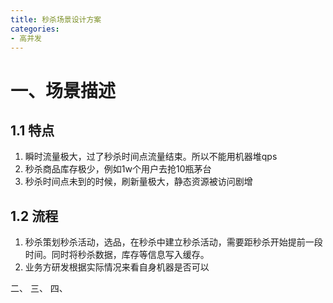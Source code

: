 ```yaml
---
title: 秒杀场景设计方案
categories:
- 高并发
---
```

# 一、场景描述
## 1.1 特点
1. 瞬时流量极大，过了秒杀时间点流量结束。所以不能用机器堆qps
2. 秒杀商品库存极少，例如1w个用户去抢10瓶茅台
3. 秒杀时间点未到的时候，刷新量极大，静态资源被访问剧增

## 1.2 流程
1. 秒杀策划秒杀活动，选品，在秒杀中建立秒杀活动，需要距秒杀开始提前一段时间。同时将秒杀数据，库存等信息写入缓存。
2. 业务方研发根据实际情况来看自身机器是否可以 

二、
三、
四、
